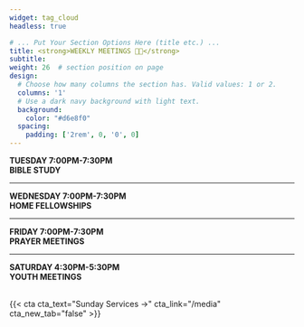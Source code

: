 ```yaml
---
widget: tag_cloud
headless: true

# ... Put Your Section Options Here (title etc.) ...
title: <strong>WEEKLY MEETINGS 👥👥</strong>
subtitle:
weight: 26  # section position on page
design:
  # Choose how many columns the section has. Valid values: 1 or 2.
  columns: '1'
  # Use a dark navy background with light text.
  background:
    color: "#d6e8f0"
  spacing:
    padding: ['2rem', 0, '0', 0]
---
```


<div class="text-center">
    <strong class="text-monospace">
        <div>TUESDAY 7:00PM-7:30PM</div>
        <div>BIBLE STUDY</div>
    </strong>
    <hr />
    <strong class="text-monospace">
        <div>WEDNESDAY 7:00PM-7:30PM</div>
        <div>HOME FELLOWSHIPS</div>
    </strong>
    <hr />
    <strong class="text-monospace">
        <div>FRIDAY 7:00PM-7:30PM</div>
        <div>PRAYER MEETINGS</div>
    </strong>
    <hr />
    <strong class="text-monospace">
        <div>SATURDAY 4:30PM-5:30PM</div>
        <div>YOUTH MEETINGS</div>
    </strong>
</div>

<br>

{{< cta cta_text="Sunday Services →" cta_link="/media" cta_new_tab="false" >}}
